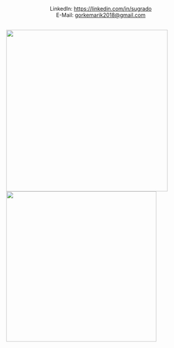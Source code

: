 <p align="center">
LinkedIn: <a href="https://linkedin.com/in/sugrado" target="blank">https://linkedin.com/in/sugrado</a><br>
E-Mail:  <a href = "mailto:gorkemarik2018@gmail.com">gorkemarik2018@gmail.com</a><br><br>
  
<a href="https://github.com/sugrado"><img align="center" width="430" src="https://github-readme-stats.vercel.app/api?username=sugrado&show_icons=true&bg_color=0d1117&text_color=c8cdd0&title_color=3366ff&icon_color=3366ff&hide_border=true"/></a>
<a href="https://github.com/sugrado"><img align="center" width="400" src="https://github-readme-stats.vercel.app/api/top-langs/?username=sugrado&bg_color=0d1117&text_color=c8cdd0&title_color=3366ff&hide_border=true&layout=compact&langs_count=10"/></a>
  
</p>
